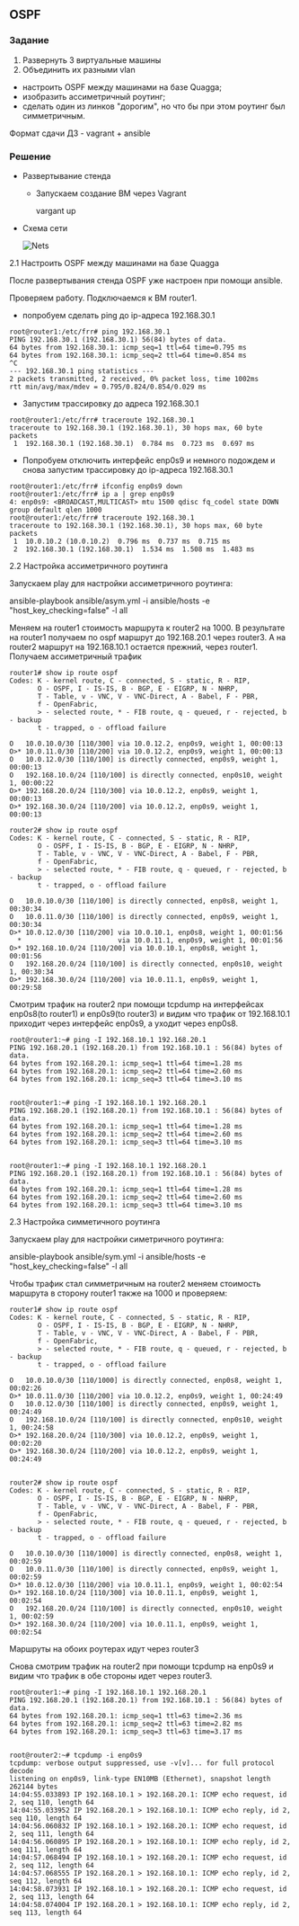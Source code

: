 ## OSPF

### Задание

1. Развернуть 3 виртуальные машины  
2. Объединить их разными vlan  
- настроить OSPF между машинами на базе Quagga;  
- изобразить ассиметричный роутинг;  
- сделать один из линков "дорогим", но что бы при этом роутинг был симметричным.  

Формат сдачи ДЗ - vagrant + ansible


### Решение

* Развертывание стенда

    - Запускаем создание ВМ через Vagrant   

        vargant up


* Схема сети

  ![Nets](https://github.com/ilobov/otus-linux-prof/blob/main/les32/net.png)

2.1 Настроить OSPF между машинами на базе Quagga  

После развертывания стенда OSPF уже настроен при помощи ansible.  

Проверяем работу. Подключаемся к ВМ router1.  

- попробуем сделать ping до ip-адреса 192.168.30.1  

```
root@router1:/etc/frr# ping 192.168.30.1  
PING 192.168.30.1 (192.168.30.1) 56(84) bytes of data.  
64 bytes from 192.168.30.1: icmp_seq=1 ttl=64 time=0.795 ms  
64 bytes from 192.168.30.1: icmp_seq=2 ttl=64 time=0.854 ms  
^C  
--- 192.168.30.1 ping statistics ---  
2 packets transmitted, 2 received, 0% packet loss, time 1002ms  
rtt min/avg/max/mdev = 0.795/0.824/0.854/0.029 ms   
```
- Запустим трассировку до адреса 192.168.30.1

```
root@router1:/etc/frr# traceroute 192.168.30.1  
traceroute to 192.168.30.1 (192.168.30.1), 30 hops max, 60 byte packets  
 1  192.168.30.1 (192.168.30.1)  0.784 ms  0.723 ms  0.697 ms  
```

- Попробуем отключить интерфейс enp0s9 и немного подождем и снова запустим трассировку до ip-адреса 192.168.30.1

```
root@router1:/etc/frr# ifconfig enp0s9 down  
root@router1:/etc/frr# ip a | grep enp0s9  
4: enp0s9: <BROADCAST,MULTICAST> mtu 1500 qdisc fq_codel state DOWN group default qlen 1000  
root@router1:/etc/frr# traceroute 192.168.30.1  
traceroute to 192.168.30.1 (192.168.30.1), 30 hops max, 60 byte packets  
 1  10.0.10.2 (10.0.10.2)  0.796 ms  0.737 ms  0.715 ms  
 2  192.168.30.1 (192.168.30.1)  1.534 ms  1.508 ms  1.483 ms  
```

2.2 Настройка ассиметричного роутинга

Запускаем play для настройки ассиметричного роутинга:

ansible-playbook ansible/asym.yml -i ansible/hosts -e "host_key_checking=false" -l all

Меняем на router1 стоимость маршрута к router2 на 1000. В результате на router1 получаем по ospf маршрут до 192.168.20.1 через router3. А на router2 маршрут на 192.168.10.1 остается прежний, через router1. Получаем ассиметричный трафик

```
router1# show ip route ospf
Codes: K - kernel route, C - connected, S - static, R - RIP,
       O - OSPF, I - IS-IS, B - BGP, E - EIGRP, N - NHRP,
       T - Table, v - VNC, V - VNC-Direct, A - Babel, F - PBR,
       f - OpenFabric,
       > - selected route, * - FIB route, q - queued, r - rejected, b - backup
       t - trapped, o - offload failure

O   10.0.10.0/30 [110/300] via 10.0.12.2, enp0s9, weight 1, 00:00:13
O>* 10.0.11.0/30 [110/200] via 10.0.12.2, enp0s9, weight 1, 00:00:13
O   10.0.12.0/30 [110/100] is directly connected, enp0s9, weight 1, 00:00:13
O   192.168.10.0/24 [110/100] is directly connected, enp0s10, weight 1, 00:00:22
O>* 192.168.20.0/24 [110/300] via 10.0.12.2, enp0s9, weight 1, 00:00:13
O>* 192.168.30.0/24 [110/200] via 10.0.12.2, enp0s9, weight 1, 00:00:13
```

```
router2# show ip route ospf 
Codes: K - kernel route, C - connected, S - static, R - RIP,
       O - OSPF, I - IS-IS, B - BGP, E - EIGRP, N - NHRP,
       T - Table, v - VNC, V - VNC-Direct, A - Babel, F - PBR,
       f - OpenFabric,
       > - selected route, * - FIB route, q - queued, r - rejected, b - backup
       t - trapped, o - offload failure

O   10.0.10.0/30 [110/100] is directly connected, enp0s8, weight 1, 00:30:34
O   10.0.11.0/30 [110/100] is directly connected, enp0s9, weight 1, 00:30:34
O>* 10.0.12.0/30 [110/200] via 10.0.10.1, enp0s8, weight 1, 00:01:56
  *                        via 10.0.11.1, enp0s9, weight 1, 00:01:56
O>* 192.168.10.0/24 [110/200] via 10.0.10.1, enp0s8, weight 1, 00:01:56
O   192.168.20.0/24 [110/100] is directly connected, enp0s10, weight 1, 00:30:34
O>* 192.168.30.0/24 [110/200] via 10.0.11.1, enp0s9, weight 1, 00:29:58
```

Смотрим трафик на router2 при помощи tcpdump на интерфейсах enp0s8(to router1) и enp0s9(to router3) и видим что трафик от 192.168.10.1 приходит через интерфейс enp0s9, а уходит через enp0s8.
```
root@router1:~# ping -I 192.168.10.1 192.168.20.1
PING 192.168.20.1 (192.168.20.1) from 192.168.10.1 : 56(84) bytes of data.
64 bytes from 192.168.20.1: icmp_seq=1 ttl=64 time=1.28 ms
64 bytes from 192.168.20.1: icmp_seq=2 ttl=64 time=2.60 ms
64 bytes from 192.168.20.1: icmp_seq=3 ttl=64 time=3.10 ms


root@router1:~# ping -I 192.168.10.1 192.168.20.1
PING 192.168.20.1 (192.168.20.1) from 192.168.10.1 : 56(84) bytes of data.
64 bytes from 192.168.20.1: icmp_seq=1 ttl=64 time=1.28 ms
64 bytes from 192.168.20.1: icmp_seq=2 ttl=64 time=2.60 ms
64 bytes from 192.168.20.1: icmp_seq=3 ttl=64 time=3.10 ms


root@router1:~# ping -I 192.168.10.1 192.168.20.1
PING 192.168.20.1 (192.168.20.1) from 192.168.10.1 : 56(84) bytes of data.
64 bytes from 192.168.20.1: icmp_seq=1 ttl=64 time=1.28 ms
64 bytes from 192.168.20.1: icmp_seq=2 ttl=64 time=2.60 ms
64 bytes from 192.168.20.1: icmp_seq=3 ttl=64 time=3.10 ms
```

2.3 Настройка симметичного роутинга

Запускаем play для настройки симетричного роутинга:

ansible-playbook ansible/sym.yml -i ansible/hosts -e "host_key_checking=false" -l all

Чтобы трафик стал симметричным на router2 меняем стоимость маршрута в сторону router1 также на 1000 и проверяем:

```
router1# show ip route ospf
Codes: K - kernel route, C - connected, S - static, R - RIP,
       O - OSPF, I - IS-IS, B - BGP, E - EIGRP, N - NHRP,
       T - Table, v - VNC, V - VNC-Direct, A - Babel, F - PBR,
       f - OpenFabric,
       > - selected route, * - FIB route, q - queued, r - rejected, b - backup
       t - trapped, o - offload failure

O   10.0.10.0/30 [110/1000] is directly connected, enp0s8, weight 1, 00:02:26
O>* 10.0.11.0/30 [110/200] via 10.0.12.2, enp0s9, weight 1, 00:24:49
O   10.0.12.0/30 [110/100] is directly connected, enp0s9, weight 1, 00:24:49
O   192.168.10.0/24 [110/100] is directly connected, enp0s10, weight 1, 00:24:58
O>* 192.168.20.0/24 [110/300] via 10.0.12.2, enp0s9, weight 1, 00:02:20
O>* 192.168.30.0/24 [110/200] via 10.0.12.2, enp0s9, weight 1, 00:24:49


router2# show ip route ospf
Codes: K - kernel route, C - connected, S - static, R - RIP,
       O - OSPF, I - IS-IS, B - BGP, E - EIGRP, N - NHRP,
       T - Table, v - VNC, V - VNC-Direct, A - Babel, F - PBR,
       f - OpenFabric,
       > - selected route, * - FIB route, q - queued, r - rejected, b - backup
       t - trapped, o - offload failure

O   10.0.10.0/30 [110/1000] is directly connected, enp0s8, weight 1, 00:02:59
O   10.0.11.0/30 [110/100] is directly connected, enp0s9, weight 1, 00:02:59
O>* 10.0.12.0/30 [110/200] via 10.0.11.1, enp0s9, weight 1, 00:02:54
O>* 192.168.10.0/24 [110/300] via 10.0.11.1, enp0s9, weight 1, 00:02:54
O   192.168.20.0/24 [110/100] is directly connected, enp0s10, weight 1, 00:02:59
O>* 192.168.30.0/24 [110/200] via 10.0.11.1, enp0s9, weight 1, 00:02:54
```

Маршруты на обоих роутерах идут через router3

Снова смотрим трафик на router2 при помощи tcpdump на enp0s9 и видим что трафик в обе стороны идет через router3.

```
root@router1:~# ping -I 192.168.10.1 192.168.20.1
PING 192.168.20.1 (192.168.20.1) from 192.168.10.1 : 56(84) bytes of data.
64 bytes from 192.168.20.1: icmp_seq=1 ttl=63 time=2.36 ms
64 bytes from 192.168.20.1: icmp_seq=2 ttl=63 time=2.82 ms
64 bytes from 192.168.20.1: icmp_seq=3 ttl=63 time=3.17 ms


root@router2:~# tcpdump -i enp0s9
tcpdump: verbose output suppressed, use -v[v]... for full protocol decode
listening on enp0s9, link-type EN10MB (Ethernet), snapshot length 262144 bytes
14:04:55.033893 IP 192.168.10.1 > 192.168.20.1: ICMP echo request, id 2, seq 110, length 64
14:04:55.033952 IP 192.168.20.1 > 192.168.10.1: ICMP echo reply, id 2, seq 110, length 64
14:04:56.060832 IP 192.168.10.1 > 192.168.20.1: ICMP echo request, id 2, seq 111, length 64
14:04:56.060895 IP 192.168.20.1 > 192.168.10.1: ICMP echo reply, id 2, seq 111, length 64
14:04:57.068494 IP 192.168.10.1 > 192.168.20.1: ICMP echo request, id 2, seq 112, length 64
14:04:57.068555 IP 192.168.20.1 > 192.168.10.1: ICMP echo reply, id 2, seq 112, length 64
14:04:58.073931 IP 192.168.10.1 > 192.168.20.1: ICMP echo request, id 2, seq 113, length 64
14:04:58.074004 IP 192.168.20.1 > 192.168.10.1: ICMP echo reply, id 2, seq 113, length 64
```
